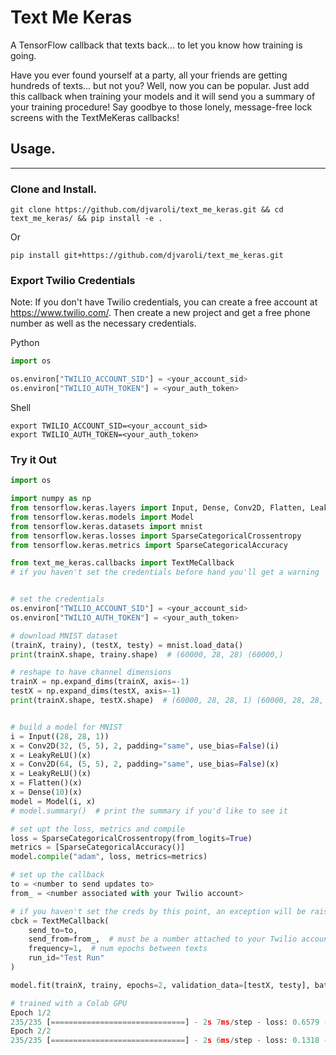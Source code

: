 # Text Me Keras

A TensorFlow callback that texts back... to let you know how training is going.

Have you ever found yourself at a party, all your friends are getting hundreds of texts... but not you? Well, now you can be popular. Just add this callback when training your models and it will send you a summary of your training procedure! Say goodbye to those lonely, message-free lock screens with the TextMeKeras callbacks!


## Usage.
<hr />

### Clone and Install.
   
`git clone https://github.com/djvaroli/text_me_keras.git && cd text_me_keras/ && pip install -e .`

Or

`pip install git+https://github.com/djvaroli/text_me_keras.git`

### Export Twilio Credentials

Note: If you don't have Twilio credentials, you can create a free account at https://www.twilio.com/. Then create a new project and get a free phone number as well as the necessary credentials.

Python
```python
import os

os.environ["TWILIO_ACCOUNT_SID"] = <your_account_sid>
os.environ["TWILIO_AUTH_TOKEN"] = <your_auth_token>
```

Shell
```
export TWILIO_ACCOUNT_SID=<your_account_sid>
export TWILIO_AUTH_TOKEN=<your_auth_token>
```

### Try it Out
```python
import os

import numpy as np
from tensorflow.keras.layers import Input, Dense, Conv2D, Flatten, LeakyReLU
from tensorflow.keras.models import Model
from tensorflow.keras.datasets import mnist
from tensorflow.keras.losses import SparseCategoricalCrossentropy
from tensorflow.keras.metrics import SparseCategoricalAccuracy

from text_me_keras.callbacks import TextMeCallback
# if you haven't set the credentials before hand you'll get a warning


# set the credentials
os.environ["TWILIO_ACCOUNT_SID"] = <your_account_sid>
os.environ["TWILIO_AUTH_TOKEN"] = <your_auth_token>

# download MNIST dataset
(trainX, trainy), (testX, testy) = mnist.load_data()
print(trainX.shape, trainy.shape)  # (60000, 28, 28) (60000,)

# reshape to have channel dimensions
trainX = np.expand_dims(trainX, axis=-1)
testX = np.expand_dims(testX, axis=-1)
print(trainX.shape, testX.shape)  # (60000, 28, 28, 1) (60000, 28, 28, 1)


# build a model for MNIST
i = Input((28, 28, 1))
x = Conv2D(32, (5, 5), 2, padding="same", use_bias=False)(i)
x = LeakyReLU()(x)
x = Conv2D(64, (5, 5), 2, padding="same", use_bias=False)(x)
x = LeakyReLU()(x)
x = Flatten()(x)
x = Dense(10)(x)
model = Model(i, x)
# model.summary()  # print the summary if you'd like to see it

# set upt the loss, metrics and compile
loss = SparseCategoricalCrossentropy(from_logits=True)
metrics = [SparseCategoricalAccuracy()]
model.compile("adam", loss, metrics=metrics)

# set up the callback
to = <number to send updates to>
from_ = <number associated with your Twilio account>

# if you haven't set the creds by this point, an exception will be raised
cbck = TextMeCallback(
    send_to=to, 
    send_from=from_,  # must be a number attached to your Twilio account 
    frequency=1,  # num epochs between texts
    run_id="Test Run"
)

model.fit(trainX, trainy, epochs=2, validation_data=[testX, testy], batch_size=256, callbacks=callbacks)

# trained with a Colab GPU
Epoch 1/2
235/235 [==============================] - 2s 7ms/step - loss: 0.6579 - sparse_categorical_accuracy: 0.9049 - val_loss: 0.1528 - val_sparse_categorical_accuracy: 0.9538
Epoch 2/2
235/235 [==============================] - 2s 6ms/step - loss: 0.1318 - sparse_categorical_accuracy: 0.9639 - val_loss: 0.1321 - val_sparse_categorical_accuracy: 0.9625
```

